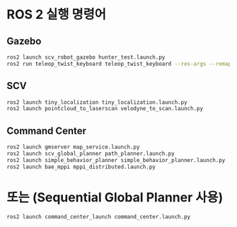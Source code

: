 # ROS 2 실행 명령어

## Gazebo
```bash
ros2 launch scv_robot_gazebo hunter_test.launch.py
ros2 run teleop_twist_keyboard teleop_twist_keyboard --ros-args --remap cmd_vel:=/ackermann_like_controller/cmd_vel
```
## SCV
```bash
ros2 launch tiny_localization tiny_localization.launch.py
ros2 launch pointcloud_to_laserscan velodyne_to_scan.launch.py
```
## Command Center
```bash
ros2 launch gmserver map_service.launch.py
ros2 launch scv_global_planner path_planner.launch.py
ros2 launch simple_behavior_planner simple_behavior_planner.launch.py
ros2 launch bae_mppi mppi_distributed.launch.py
```
# 또는 (Sequential Global Planner 사용)
```bash
ros2 launch command_center_launch command_center.launch.py
```